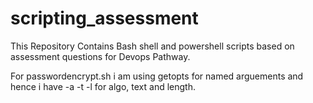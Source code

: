 # scripting_assessment
This Repository Contains Bash shell and powershell scripts based on assessment questions for Devops Pathway.

For passwordencrypt.sh i am using getopts for named arguements and hence i have -a -t -l for algo, text and length.
